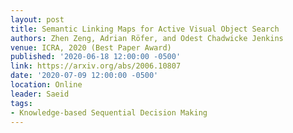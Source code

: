 ```yaml
---
layout: post
title: Semantic Linking Maps for Active Visual Object Search
authors: Zhen Zeng, Adrian Röfer, and Odest Chadwicke Jenkins
venue: ICRA, 2020 (Best Paper Award)
published: '2020-06-18 12:00:00 -0500'
link: https://arxiv.org/abs/2006.10807
date: '2020-07-09 12:00:00 -0500'
location: Online
leader: Saeid
tags:
- Knowledge-based Sequential Decision Making
---
```

